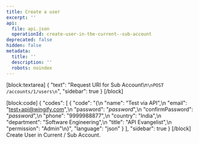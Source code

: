 ```yaml
---
title: Create a user
excerpt: ''
api:
  file: api.json
  operationId: create-user-in-the-current--sub-account
deprecated: false
hidden: false
metadata:
  title: ''
  description: ''
  robots: noindex
---
```

[block:textarea]
{
  "text": "Request URI for Sub Account\n```\nPOST /accounts/1/users\n```",
  "sidebar": true
}
[/block]

[block:code]
{
  "codes": [
    {
      "code": "{\n  \"name\": \"Test via API\",\n  \"email\": \"test+api@wingify.com\",\n  \"password\": \"*password*\",\n  \"confirmPassword\": \"*password*\",\n  \"phone\": \"9999988877\",\n  \"country\": \"India\",\n  \"department\": \"Software Engineering\",\n  \"title\": \"API Evangelist\",\n  \"permission\": \"Admin\"\n}",
      "language": "json"
    }
  ],
  "sidebar": true
}
[/block]
Create User in Current / Sub Account.